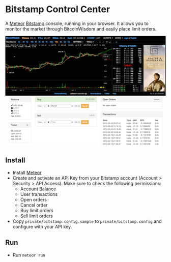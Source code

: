 # Bitstamp Control Center

A [Meteor](https://www.meteor.com/) [Bitstamp](https://www.bitstamp.net) console, running in your browser.
It allows you to monitor the market through BitcoinWisdom and easily place limit orders.

![alt Bistamp Console](https://raw.githubusercontent.com/julienroubieu/bitstamp-console/master/doc/bitstamp-console.png)

## Install

* Install [Meteor](https://www.meteor.com/)
* Create and activate an API Key from your Bitstamp account (Account > Security > API Access). Make sure to check the following permissions:
  * Account Balance
  * User transactions
  * Open orders
  * Cancel order
  * Buy limit orders
  * Sell limit orders
* Copy `private/bitstamp.config.sample` to `private/bitstamp.config` and configure with your API key.

## Run

* Run `meteor run`

